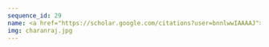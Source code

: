 ```yaml
---
sequence_id: 29
name: <a href="https://scholar.google.com/citations?user=bnnlwwIAAAAJ">Charanraj Thimmisetty</a>
img: charanraj.jpg
---
```

